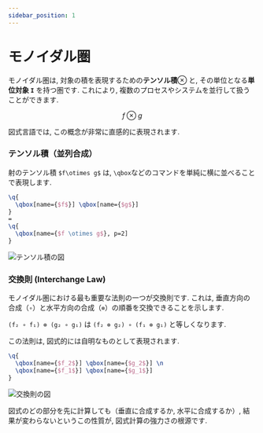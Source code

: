 ```yaml
---
sidebar_position: 1
---
```


# モノイダル圏

モノイダル圏は, 対象の積を表現するための**テンソル積**$\otimes$ と, その単位となる**単位対象 `I`** を持つ圏です. これにより, 複数のプロセスやシステムを並行して扱うことができます. 

$$
f \otimes g
$$

図式言語では, この概念が非常に直感的に表現されます. 

### テンソル積（並列合成）

射のテンソル積 `$f\otimes g$` は, `\qbox`などのコマンドを単純に横に並べることで表現します. 

```latex
\q{
  \qbox[name={$f$}] \qbox[name={$g$}]
}
=
\q{
  \qbox[name={$f \otimes g$}, p=2]
}
```

![テンソル積の図](https://placehold.co/350x150/F3F4F6/333333?text=f%20⊗%20g)

### 交換則 (Interchange Law)

モノイダル圏における最も重要な法則の一つが交換則です. これは, 垂直方向の合成（`∘`）と水平方向の合成（`⊗`）の順番を交換できることを示します. 

`(f₂ ∘ f₁) ⊗ (g₂ ∘ g₁)` は `(f₂ ⊗ g₂) ∘ (f₁ ⊗ g₁)` と等しくなります. 

この法則は, 図式的には自明なものとして表現されます. 

```latex
\q{
  \qbox[name={$f_2$}] \qbox[name={$g_2$}] \n
  \qbox[name={$f_1$}] \qbox[name={$g_1$}]
}
```

![交換則の図](https://placehold.co/250x250/F3F4F6/333333?text=Interchange%20Law)

図式のどの部分を先に計算しても（垂直に合成するか, 水平に合成するか）, 結果が変わらないというこの性質が, 図式計算の強力さの根源です. 

